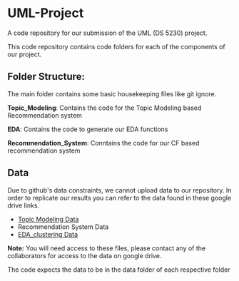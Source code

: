 # UML-Project
A code repository for our submission of the UML (DS 5230) project. 

This code repository contains code folders for each of the components of our project.

## Folder Structure:

The main folder contains some basic housekeeping files like git ignore.

**Topic_Modeling**: Contains the code for the Topic Modeling based Recommendation system 

**EDA**: Contains the code to generate our EDA functions

**Recommendation_System**: Conntains the code for our CF based recommendation system

## Data

Due to github's data constraints, we cannot upload data to our repository. In order to replicate our results you can refer to the data found in these google drive links.

- [Topic Modeling Data](https://drive.google.com/drive/folders/1StwtPZvO_Kr5sKNFx12LOHVmsbA3Nrlj?usp=sharing)
- Recommendation System Data
- [EDA_clustering Data](https://drive.google.com/drive/folders/1OH1QPaq0CpNf-DViWYH9x1Eii01A5M3H?usp=sharing)

**Note:** You will need access to these files, please contact any of the collaborators for access to the data on google drive. 

The code expects the data to be in the data folder of each respective folder
